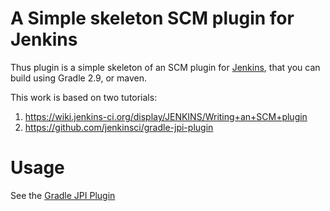 A Simple skeleton SCM plugin for Jenkins
====

Thus plugin is a simple skeleton of an SCM plugin for [Jenkins](http://jenkins-ci.org),
that you can build using Gradle 2.9, or maven.

This work is based on two tutorials:

1. https://wiki.jenkins-ci.org/display/JENKINS/Writing+an+SCM+plugin
2. https://github.com/jenkinsci/gradle-jpi-plugin

# Usage

See the [Gradle JPI Plugin](https://github.com/jenkinsci/gradle-jpi-plugin)
